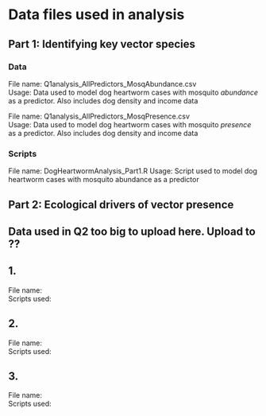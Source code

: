 # Data files used in analysis # 

## Part 1: Identifying key vector species ##

### Data ###
File name: Q1analysis_AllPredictors_MosqAbundance.csv  
Usage: Data used to model dog heartworm cases with mosquito *abundance* as a predictor. Also includes dog density and income data

File name: Q1analysis_AllPredictors_MosqPresence.csv  
Usage: Data used to model dog heartworm cases with mosquito *presence* as a predictor. Also includes dog density and income data

### Scripts ###

File name: DogHeartwormAnalysis_Part1.R
Usage: Script used to model dog heartworm cases with mosquito abundance as a predictor

## Part 2: Ecological drivers of vector presence ##
## Data used in Q2 too big to upload here. Upload to ?? 

## 1. 
File name:  
Scripts used:  
 
## 2. 
File name:  
Scripts used:

## 3. 
File name:  
Scripts used:
